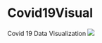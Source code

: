 # Covid19Visual
Covid 19 Data Visualization
![](https://drive.google.com/open?id=19rqvy9IoQ5Z8FZ96fKy0ktd1cUpFjFXB)
